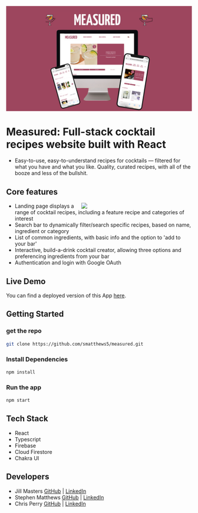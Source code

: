 
<img src="./src/assets/images/iphone+Desktop1.png" align='center'/>

# Measured: Full-stack cocktail recipes website built with React

- Easy-to-use, easy-to-understand recipes for cocktails — filtered for what you have and what you like. Quality, curated recipes, with all of the booze and less of the bullshit.

## Core features

<p>
  <img src="./src/assets/images/measuredQuickDemoGif.gif"  width=300px align="right"/>

- Landing page displays a range of cocktail recipes, including a feature recipe and categories of interest
- Search bar to dynamically filter/search specific recipes, based on name, ingredient or category
- List of common ingredients, with basic info and the option to 'add to your bar'
- Interactive, build-a-drink cocktail creator, allowing three options and preferencing ingredients from your bar
- Authentication and login with Google OAuth

</p>

## Live Demo

You can find a deployed version of this App [here](https://measured-885db.web.app/).

## Getting Started

### get the repo

```bash
git clone https://github.com/smatthews5/measured.git
```

### Install Dependencies

```bash
npm install
```

### Run the app

```bash
npm start
```

## Tech Stack

- React
- Typescript
- Firebase
- Cloud Firestore
- Chakra UI

## Developers

- Jill Masters [GitHub](https://github.com/jillmasters) | [LinkedIn](https://www.linkedin.com/in/jillianchuahmasters/)
- Stephen Matthews [GitHub](https://github.com/smatthews5) | [LinkedIn](https://www.linkedin.com/in/stephen-matthews5/)
- Chris Perry [GitHub](https://github.com/chrisperry-sd) | [LinkedIn](https://www.linkedin.com/in/chrisdperry-sd/)
